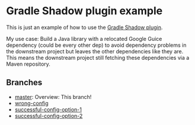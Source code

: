 # Gradle Shadow plugin example

This is just an example of how to use the [Gradle Shadow plugin](https://github.com/johnrengelman/shadow).

My use case: Build a Java library with a relocated Google Guice dependency (could be every other dep) to avoid
dependency problems in the downstream project but leaves the other dependencies like they are. This means the downstream
project still fetching these dependencies via a Maven repository.

## Branches

- [master](https://github.com/dacrome/gradle-shadow-plugin-example): Overview: This branch!
- [wrong-config](https://github.com/dacrome/gradle-shadow-plugin-example/tree/wrong-config)
- [successful-config-option-1](https://github.com/dacrome/gradle-shadow-plugin-example/tree/successful-config-option-1)
- [successful-config-option-2](https://github.com/dacrome/gradle-shadow-plugin-example/tree/successful-config-option-2)
